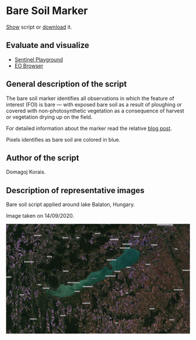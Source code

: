 # Bare Soil Marker

<a href="#" id='togglescript'>Show</a> script or [download](script.js) it.
<div id='script_view' style="display:none">

</div>

## Evaluate and visualize
 - [Sentinel Playground](https://apps.sentinel-hub.com/sentinel-playground/?source=S2&lat=46.95448061777255&lng=17.67425537109375&zoom=10&preset=CUSTOM&layers=B01,B02,B03&maxcc=58&gain=1.0&gamma=1.0&time=2020-03-01%7C2020-09-14&atmFilter=&showDates=false&evalscript=&evalscripturl=https://raw.githubusercontent.com/sentinel-hub/custom-scripts/master/sentinel-2/bare_soil_detector/script.js)
 - [EO Browser](https://apps.sentinel-hub.com/eo-browser/?zoom=10&lat=46.81839&lng=17.48337&themeId=DEFAULT-THEME&datasetId=S2L2A&fromTime=2020-09-14T00%3A00%3A00.000Z&toTime=2020-09-14T23%3A59%3A59.999Z&visualizationUrl=https%3A%2F%2Fservices.sentinel-hub.com%2Fogc%2Fwms%2Fbd86bcc0-f318-402b-a145-015f85b9427e&evalscripturl=https%3A%2F%2Fraw.githubusercontent.com%2Fsentinel-hub%2Fcustom-scripts%2Fmaster%2Fsentinel-2%2Fbare_soil_detector%2Fscript.js#custom-script)
## General description of the script
The bare soil marker identifies all observations in which the feature of interest (FOI) is bare — with exposed bare soil as a result of ploughing or covered with non-photosynthetic vegetation as a consequence of harvest or vegetation drying up on the field.

For detailed information about the marker read the relative [blog post](https://medium.com/sentinel-hub/area-monitoring-bare-soil-marker-608bc95712ae).

Pixels identifies as bare soil are colored in blue.

## Author of the script

Domagoj Korais.

## Description of representative images

Bare soil script applied around lake Balaton, Hungary.

Image taken on 14/09/2020.

![Bare soil script applied around lake Balaton, Hungary](fig/balaton_bare_soil_2020_09_14.png)